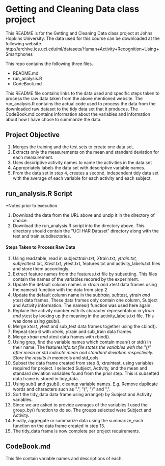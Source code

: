 <h1>Getting and Cleaning Data class project</h1>

<p>This README is for the Getting and Cleaning Data class project at Johns Hopkins University.  The data used for 
this course can be downloaded at the following website. <br />
http://archive.ics.uci.edu/ml/datasets/Human+Activity+Recognition+Using+Smartphones</p>

<p>This repo contains the following three files.  </p>

<ul>
<li>README.md</li>
<li>run_analysis.R</li>
<li>CodeBook.md</li>
</ul>

<p>This README file contains links to the data used and specific steps taken to process the raw data taken from the 
above mentioned website.  The run_analysis.R contains the actual code used to process the data from the
downloaded raw dataset to the tidy data set that it produces.  The CodeBook.md contains information about
the variables and information about how I have chose to summarize the data.</p>

<h2>Project Objective</h2>

<ol>
<li>Merges the training and the test sets to create one data set.</li>
<li>Extracts only the measurements on the mean and standard deviation for
each measurement.</li>
<li>Uses descriptive activity names to name the activities in the data set</li>
<li>Appropriately labels the data set with descriptive variable names. </li>
<li>From the data set in step 4, creates a second, independent tidy data set with the average of each variable for each activity and each subject.</li>
</ol>

<h2>run_analysis.R Script</h2>

<p>*Notes prior to execution</p>

<ol>
<li>Download the data from the URL above and unzip it in the directory of choice.</li>
<li>Download the run_analysis.R script into the directory above.  This directory should contain the "UCI HAR Dataset" directory along with the test and train subdirectories.</li>
</ol>

<h4>Steps Taken to Process Raw Data</h4>

<ol>
<li>Using read.table, read in subject<em>train.txt, X</em>train.txt, y<em>train.txt, subject</em>test.txt, X<em>test.txt, y</em>test.txt, features.txt and activity_labels.txt files and store them accordingly.</li>
<li>Extract feature names from the features.txt file by subsetting.  This files contain the names of the variables recored by the experiment.</li>
<li>Update the default column names in x<em>train and x</em>test data frames using the names() function with the data from step 2.</li>
<li>Update the default column name in the sub<em>train, sub</em>test, y<em>train and y</em>test data frames.  These data frames only contain one column, Subject and Activity information.  The names() function was used here again.</li>
<li>Replace the activity number with its character representation in y<em>train and y</em>test by looking up the meaning in the activity_labels.txt file.  This was done using gsub(). </li>
<li>Merge x<em>test, y</em>test and sub_test data frames together using the cbind().</li>
<li>Repeat step 6 with x<em>train, y</em>train and sub_train data frames.</li>
<li>Merge x<em>train and x</em>test data frames with rbind().</li>
<li>Using grep, find the variable names which contain mean() or std() in their name.  The features<em>info.txt file states the variables with the "()" after mean or std indicate mean and standard deviation respectively.  Store the results in mean</em>cols and std_cols.</li>
<li>Subset the data frame created from step 8, x<em>train</em>test, using variables required for project.  I selected Subject, Activity, and the mean and standard deviation variables found from the prior step.  This is subsetted data frame is stored in tidy_data.</li>
<li>Using sub() and gsub(), cleanup variable names.  E.g. Remove duplicate words and characters such as ".", "(", ")" and ",".</li>
<li>Sort the tidy_data data frame using arrange() by Subject and Activity variables.</li>
<li>Since we are asked to provide averages of the variables I used the group_by() function to do so.  The groups selected were Subject and Activity.</li>
<li>Finally, aggregate or summarize data using the summarize_each function on the data frame created in step 13.</li>
<li>The tidy_data frame is now complete per project requirements.  </li>
</ol>

<h2>CodeBook.md</h2>

<p>This file contain variable names and descriptions of each.</p>